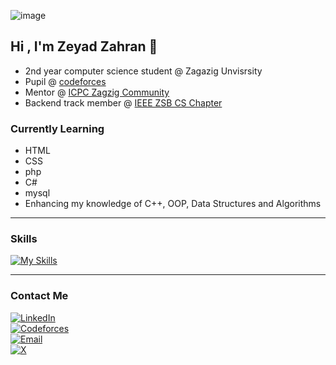 
![image](https://github.com/user-attachments/assets/78cb98a6-e85d-48fc-968c-48e936910361)


## Hi , I'm Zeyad Zahran 🌠
- 2nd year computer science student @ Zagazig Unvisrsity
- Pupil @ [codeforces](https://codeforces.com/profile/Zeyad_Zahran)
- Mentor @ [ICPC Zagzig Community](https://icpczagazig.org/)
- Backend track member @ [IEEE ZSB CS Chapter](https://icpczagazig.org/)




### Currently Learning
- HTML
- CSS
- php
- C#
- mysql
- Enhancing my knowledge of C++, OOP, Data Structures and Algorithms 

---

### Skills 
[![My Skills](https://skillicons.dev/icons?i=cpp,html,css,php,mysql&perline=3)](https://skillicons.dev)


---

### Contact Me 
[![LinkedIn](https://img.shields.io/badge/LinkedIn-%230A66C2.svg?style=for-the-badge&logo=linkedin&logoColor=white)](https://www.linkedin.com/in/zeyad-zahran-606941289?utm_source=share&utm_campaign=share_via&utm_content=profile&utm_medium=android_app)  
[![Codeforces](https://img.shields.io/badge/Codeforces-%231F8ACB.svg?style=for-the-badge&logo=codeforces&logoColor=white)](https://codeforces.com/profile/Zeyad_Zahran)  
[![Email](https://img.shields.io/badge/Email-D14836?style=for-the-badge&logo=gmail&logoColor=white)](mailto:zeyadzahran06@gmail.com)  
[![X](https://img.shields.io/badge/X-000000?style=for-the-badge&logo=twitter&logoColor=white)](https://x.com/ZeyadZahran05?t=MlTXWq8H9hz79UuC2fd7-Q&s=09)
